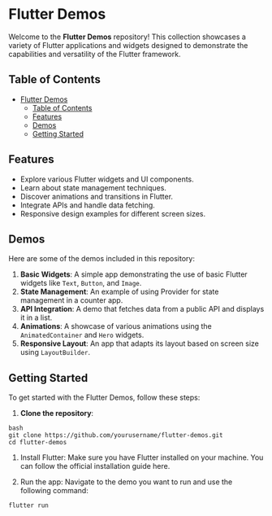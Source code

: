 # Flutter Demos

Welcome to the **Flutter Demos** repository! This collection showcases a variety of Flutter applications and widgets designed to demonstrate the capabilities and versatility of the Flutter framework.

## Table of Contents

- [Flutter Demos](#flutter-demos)
  - [Table of Contents](#table-of-contents)
  - [Features](#features)
  - [Demos](#demos)
  - [Getting Started](#getting-started)

## Features

- Explore various Flutter widgets and UI components.
- Learn about state management techniques.
- Discover animations and transitions in Flutter.
- Integrate APIs and handle data fetching.
- Responsive design examples for different screen sizes.

## Demos

Here are some of the demos included in this repository:

1. **Basic Widgets**: A simple app demonstrating the use of basic Flutter widgets like `Text`, `Button`, and `Image`.
2. **State Management**: An example of using Provider for state management in a counter app.
3. **API Integration**: A demo that fetches data from a public API and displays it in a list.
4. **Animations**: A showcase of various animations using the `AnimatedContainer` and `Hero` widgets.
5. **Responsive Layout**: An app that adapts its layout based on screen size using `LayoutBuilder`.

## Getting Started

To get started with the Flutter Demos, follow these steps:

1. **Clone the repository**:
```
bash
git clone https://github.com/yourusername/flutter-demos.git
cd flutter-demos
```

1. Install Flutter: Make sure you have Flutter installed on your machine. You can follow the official installation guide here.

2. Run the app: Navigate to the demo you want to run and use the following command: 

```
flutter run
```